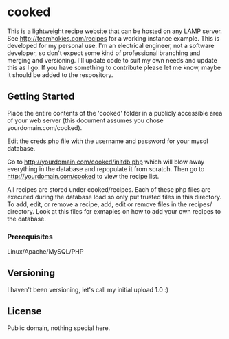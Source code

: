 # cooked

This is a lightweight recipe website that can be hosted on any LAMP server. See http://teamhokies.com/recipes for a working instance example. This is developed for my personal use. I'm an electrical engineer, not a software developer, so don't expect some kind of professional branching and merging and versioning. I'll update code to suit my own needs and update this as I go. If you have something to contribute please let me know, maybe it should be added to the respository.

## Getting Started

Place the entire contents of the 'cooked' folder in a publicly accessible area of your web server (this document assumes you chose yourdomain.com/cooked).

Edit the creds.php file with the username and password for your mysql database.

Go to http://yourdomain.com/cooked/initdb.php which will blow away everything in the database and repopulate it from scratch. Then go to http://yourdomain.com/cooked to view the recipe list.

All recipes are stored under cooked/recipes. Each of these php files are executed during the database load so only put trusted files in this directory. To add, edit, or remove a recipe, add, edit or remove files in the recipes/ directory. Look at this files for exmaples on how to add your own recipes to the database.

### Prerequisites

Linux/Apache/MySQL/PHP

## Versioning

I haven't been versioning, let's call my initial upload 1.0 :)

## License

Public domain, nothing special here.
